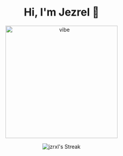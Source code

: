 <div align="center">
 <h1 align="center">Hi, I'm Jezrel 👋</h1>
 <img src="https://www.gifcen.com/stickman-gif-6/" width="300" alt="vibe">

![jzrxl's Streak](https://github-readme-streak-stats.herokuapp.com/?user=jzrxl&theme=merko&hide_border=true)